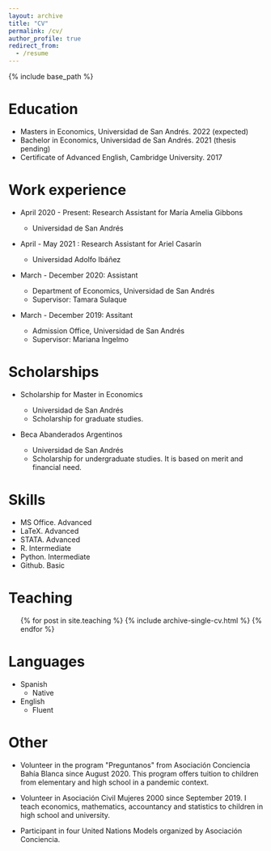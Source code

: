 ```yaml
---
layout: archive
title: "CV"
permalink: /cv/
author_profile: true
redirect_from:
  - /resume
---
```


{% include base_path %}

Education
======
* Masters in Economics, Universidad de San Andrés. 2022 (expected)
* Bachelor in Economics, Universidad de San Andrés. 2021 (thesis pending)
* Certificate of Advanced English, Cambridge University. 2017

Work experience
======

* April 2020 - Present: Research Assistant for María Amelia Gibbons
  * Universidad de San Andrés

* April - May 2021 : Research Assistant for Ariel Casarín
  * Universidad Adolfo Ibáñez

* March - December 2020: Assistant
  * Department of Economics, Universidad de San Andrés
  * Supervisor: Tamara Sulaque

* March - December 2019: Assitant
  * Admission Office, Universidad de San Andrés
  * Supervisor: Mariana Ingelmo

Scholarships
======

* Scholarship for Master in Economics
  *  Universidad de San Andrés
  *  Scholarship for graduate studies.

* Beca Abanderados Argentinos
  *  Universidad de San Andrés
  *  Scholarship for undergraduate studies. It is based on merit and financial need. 

Skills
======
* MS Office. Advanced
* LaTeX. Advanced
* STATA. Advanced
* R. Intermediate
* Python. Intermediate
* Github. Basic

Teaching
======
  <ul>{% for post in site.teaching %}
    {% include archive-single-cv.html %}
  {% endfor %}</ul>
  
Languages
======
* Spanish
  * Native
* English
  * Fluent

Other
======

* Volunteer in the program "Preguntanos" from Asociación Conciencia Bahía Blanca since August 2020. This program offers tuition to children from elementary and high school in a pandemic context.

* Volunteer in Asociación Civil Mujeres 2000 since September 2019. I teach economics, mathematics, accountancy and statistics to children in high school and university.

* Participant in four United Nations Models organized by Asociación Conciencia.
